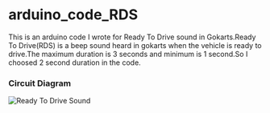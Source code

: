 # arduino_code_RDS
This is an arduino code I wrote for Ready To Drive sound in Gokarts.Ready To Drive(RDS) is a beep sound heard in gokarts when the vehicle is ready to drive.The maximum duration is 3 seconds and minimum is 1 second.So I choosed 2 second duration in the code.



### Circuit Diagram
![Ready To Drive Sound](https://user-images.githubusercontent.com/97777231/233781297-ebffee15-58c6-48ac-a28b-0f89e7c00f54.png)
